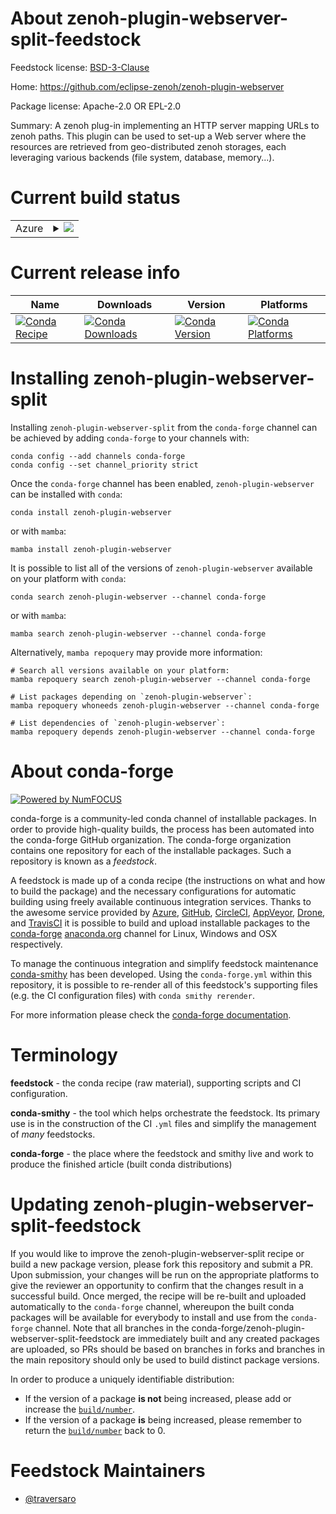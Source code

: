 About zenoh-plugin-webserver-split-feedstock
============================================

Feedstock license: [BSD-3-Clause](https://github.com/conda-forge/zenoh-plugin-webserver-feedstock/blob/main/LICENSE.txt)

Home: https://github.com/eclipse-zenoh/zenoh-plugin-webserver

Package license: Apache-2.0 OR EPL-2.0

Summary: A zenoh plug-in implementing an HTTP server mapping URLs to zenoh paths. This plugin can be used to set-up a Web server where the resources are retrieved from geo-distributed zenoh storages, each leveraging various backends (file system, database, memory...).

Current build status
====================


<table>
    
  <tr>
    <td>Azure</td>
    <td>
      <details>
        <summary>
          <a href="https://dev.azure.com/conda-forge/feedstock-builds/_build/latest?definitionId=22712&branchName=main">
            <img src="https://dev.azure.com/conda-forge/feedstock-builds/_apis/build/status/zenoh-plugin-webserver-feedstock?branchName=main">
          </a>
        </summary>
        <table>
          <thead><tr><th>Variant</th><th>Status</th></tr></thead>
          <tbody><tr>
              <td>linux_64</td>
              <td>
                <a href="https://dev.azure.com/conda-forge/feedstock-builds/_build/latest?definitionId=22712&branchName=main">
                  <img src="https://dev.azure.com/conda-forge/feedstock-builds/_apis/build/status/zenoh-plugin-webserver-feedstock?branchName=main&jobName=linux&configuration=linux%20linux_64_" alt="variant">
                </a>
              </td>
            </tr><tr>
              <td>osx_64</td>
              <td>
                <a href="https://dev.azure.com/conda-forge/feedstock-builds/_build/latest?definitionId=22712&branchName=main">
                  <img src="https://dev.azure.com/conda-forge/feedstock-builds/_apis/build/status/zenoh-plugin-webserver-feedstock?branchName=main&jobName=osx&configuration=osx%20osx_64_" alt="variant">
                </a>
              </td>
            </tr><tr>
              <td>osx_arm64</td>
              <td>
                <a href="https://dev.azure.com/conda-forge/feedstock-builds/_build/latest?definitionId=22712&branchName=main">
                  <img src="https://dev.azure.com/conda-forge/feedstock-builds/_apis/build/status/zenoh-plugin-webserver-feedstock?branchName=main&jobName=osx&configuration=osx%20osx_arm64_" alt="variant">
                </a>
              </td>
            </tr><tr>
              <td>win_64</td>
              <td>
                <a href="https://dev.azure.com/conda-forge/feedstock-builds/_build/latest?definitionId=22712&branchName=main">
                  <img src="https://dev.azure.com/conda-forge/feedstock-builds/_apis/build/status/zenoh-plugin-webserver-feedstock?branchName=main&jobName=win&configuration=win%20win_64_" alt="variant">
                </a>
              </td>
            </tr>
          </tbody>
        </table>
      </details>
    </td>
  </tr>
</table>

Current release info
====================

| Name | Downloads | Version | Platforms |
| --- | --- | --- | --- |
| [![Conda Recipe](https://img.shields.io/badge/recipe-zenoh--plugin--webserver-green.svg)](https://anaconda.org/conda-forge/zenoh-plugin-webserver) | [![Conda Downloads](https://img.shields.io/conda/dn/conda-forge/zenoh-plugin-webserver.svg)](https://anaconda.org/conda-forge/zenoh-plugin-webserver) | [![Conda Version](https://img.shields.io/conda/vn/conda-forge/zenoh-plugin-webserver.svg)](https://anaconda.org/conda-forge/zenoh-plugin-webserver) | [![Conda Platforms](https://img.shields.io/conda/pn/conda-forge/zenoh-plugin-webserver.svg)](https://anaconda.org/conda-forge/zenoh-plugin-webserver) |

Installing zenoh-plugin-webserver-split
=======================================

Installing `zenoh-plugin-webserver-split` from the `conda-forge` channel can be achieved by adding `conda-forge` to your channels with:

```
conda config --add channels conda-forge
conda config --set channel_priority strict
```

Once the `conda-forge` channel has been enabled, `zenoh-plugin-webserver` can be installed with `conda`:

```
conda install zenoh-plugin-webserver
```

or with `mamba`:

```
mamba install zenoh-plugin-webserver
```

It is possible to list all of the versions of `zenoh-plugin-webserver` available on your platform with `conda`:

```
conda search zenoh-plugin-webserver --channel conda-forge
```

or with `mamba`:

```
mamba search zenoh-plugin-webserver --channel conda-forge
```

Alternatively, `mamba repoquery` may provide more information:

```
# Search all versions available on your platform:
mamba repoquery search zenoh-plugin-webserver --channel conda-forge

# List packages depending on `zenoh-plugin-webserver`:
mamba repoquery whoneeds zenoh-plugin-webserver --channel conda-forge

# List dependencies of `zenoh-plugin-webserver`:
mamba repoquery depends zenoh-plugin-webserver --channel conda-forge
```


About conda-forge
=================

[![Powered by
NumFOCUS](https://img.shields.io/badge/powered%20by-NumFOCUS-orange.svg?style=flat&colorA=E1523D&colorB=007D8A)](https://numfocus.org)

conda-forge is a community-led conda channel of installable packages.
In order to provide high-quality builds, the process has been automated into the
conda-forge GitHub organization. The conda-forge organization contains one repository
for each of the installable packages. Such a repository is known as a *feedstock*.

A feedstock is made up of a conda recipe (the instructions on what and how to build
the package) and the necessary configurations for automatic building using freely
available continuous integration services. Thanks to the awesome service provided by
[Azure](https://azure.microsoft.com/en-us/services/devops/), [GitHub](https://github.com/),
[CircleCI](https://circleci.com/), [AppVeyor](https://www.appveyor.com/),
[Drone](https://cloud.drone.io/welcome), and [TravisCI](https://travis-ci.com/)
it is possible to build and upload installable packages to the
[conda-forge](https://anaconda.org/conda-forge) [anaconda.org](https://anaconda.org/)
channel for Linux, Windows and OSX respectively.

To manage the continuous integration and simplify feedstock maintenance
[conda-smithy](https://github.com/conda-forge/conda-smithy) has been developed.
Using the ``conda-forge.yml`` within this repository, it is possible to re-render all of
this feedstock's supporting files (e.g. the CI configuration files) with ``conda smithy rerender``.

For more information please check the [conda-forge documentation](https://conda-forge.org/docs/).

Terminology
===========

**feedstock** - the conda recipe (raw material), supporting scripts and CI configuration.

**conda-smithy** - the tool which helps orchestrate the feedstock.
                   Its primary use is in the construction of the CI ``.yml`` files
                   and simplify the management of *many* feedstocks.

**conda-forge** - the place where the feedstock and smithy live and work to
                  produce the finished article (built conda distributions)


Updating zenoh-plugin-webserver-split-feedstock
===============================================

If you would like to improve the zenoh-plugin-webserver-split recipe or build a new
package version, please fork this repository and submit a PR. Upon submission,
your changes will be run on the appropriate platforms to give the reviewer an
opportunity to confirm that the changes result in a successful build. Once
merged, the recipe will be re-built and uploaded automatically to the
`conda-forge` channel, whereupon the built conda packages will be available for
everybody to install and use from the `conda-forge` channel.
Note that all branches in the conda-forge/zenoh-plugin-webserver-split-feedstock are
immediately built and any created packages are uploaded, so PRs should be based
on branches in forks and branches in the main repository should only be used to
build distinct package versions.

In order to produce a uniquely identifiable distribution:
 * If the version of a package **is not** being increased, please add or increase
   the [``build/number``](https://docs.conda.io/projects/conda-build/en/latest/resources/define-metadata.html#build-number-and-string).
 * If the version of a package **is** being increased, please remember to return
   the [``build/number``](https://docs.conda.io/projects/conda-build/en/latest/resources/define-metadata.html#build-number-and-string)
   back to 0.

Feedstock Maintainers
=====================

* [@traversaro](https://github.com/traversaro/)

